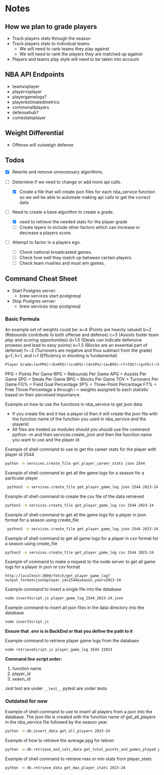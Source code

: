# Notes

## How we plan to grade players

- Track players stats through the season
- Track players stats to individual teams
  - We will need to rank teams they play against
  - We will need to rank the players they are matched up against
- Players and teams play style will need to be taken into account

## NBA API Endpoints

- teamvsplayer
- playervsplayer
- playergamelogs?
- playerestimatedmetrics
- commonallplayers
- defensehub?
- cumestatsplayer

## Weight Differential

- Offense will outweigh defense

## Todos

- [x] Rewrite and remove unnecessary algorithms.
- [ ] Determine if we need to change or add more api calls.

  - [x] Create a file that will create json files for each nba_service function so we will be able to automate making api calls to get the correct data

- [ ] Need to create a base algorithm to create a grade.

  - [x] need to retrieve the needed stats for the player grade
  - [ ] Create layers to include other factors which can increase or decrease a players score.

- [ ] Attempt to factor in a players ego.
  - [ ] Check national broadcasted games.
  - [ ] Check how well they match up between certain players.
  - [ ] Check team rivalries and must win games.

## Command Cheat Sheet

- Start Postgres server:
  - brew services start postgresql
- Stop Postgres server:
  - brew services stop postgresql

### Basic Formula

An example set of weights could be:
a=4 (Points are heavily valued)
b=2 (Rebounds contribute to both offense and defense)
c=3 (Assists foster team play and scoring opportunities)
d=1.5 (Steals can indicate defensive prowess and lead to easy points)
e=1.5 (Blocks are an essential part of defense)
f=−2 (Turnovers are negative and thus subtract from the grade)
g=1, h=1, and i=1 (Efficiency in shooting is fundamental)

```python
Player Grade=(a×PPG)+(b×RPG)+(c×APG)+(d×SPG)+(e×BPG)−(f×TOV)+(g×FG%)+(h×3P%)+(i×FT%)
```

PPG = Points Per Game
RPG = Rebounds Per Game
APG = Assists Per Game
SPG = Steals Per Game
BPG = Blocks Per Game
TOV = Turnovers Per Game
FG% = Field Goal Percentage
3P% = Three-Point Percentage
FT% = Free Throw Percentage
a through i = weights assigned to each statistic based on their perceived importance.

Example on how to use the functions in nba_service to get json data

- If you create file and it has a player id then it will create the json file with the function name of the function you used in nba_service and the playerid
- All files are treated as modules should you should use the command python -m and then services.create_json and then the function name you want to use and the player id

Example of shell command to use to get the career stats for the player with player id 2544

```sh
python -m services.create_file get_player_career_stats json 2544
```

Example of shell command to get all the game logs for a season for a particular player

```sh
 python3 -m services.create_file get_player_game_log json 2544 2023-24
```

Example of shell command to create the csv file of the data retrieved

```sh
python3 -m services.create_file get_player_game_log csv 2544 2023-24
```

Example of shell command to get all the game logs for a player in json format for a season using create_file

```sh
 python3 -m services.create_file get_player_game_log json 2544 2023-24
```

Example of shell command to get all game logs for a player in csv format for a season using create_file

```sh
python3 -m services.create_file get_player_game_log csv 2544 2023-24
```

Example of command to make a request to the node server to get all game logs for a player in json or csv format

```
http://localhost:3000/fetch/get_player_game_log?output_format=json&player_id=2544&season_year=2023-24
```

Example command to insert a single file into the database

```sh
node insertScript.js player_game_log_2544_2023-24.json
```

Example command to insert all json files in the data directory into the database

```sh
node insertScript.js
```

**Ensure that .env is in BackEnd or that you define the path to it**

Example command to retrieve player game logs from the database

```sh
node retrieveScript.js player_game_log 2544 22023
```

**Command line script order:**

1. function name
2. player_id
3. seaon_id

Jest test are under `__test__`
pytest are under tests

### Outdated for now

Example of shell command to use to insert all players from a json into the database. The json file is created with the function name of get_all_players in the nba_service file followed by the season year.

```sh
python -m db.insert_data get_all_players 2023-24
```

Example of how to retrieve the average ppg for lebron

```sh
python -m db.retrieve_and_calc_data get_total_points_and_games_played ppg 2544 22023
```

Example of shell command to retrieve max or min stats from player_stats:

```sh
python -m db.retrieve_data get_max_player_stats 2023-24
```
